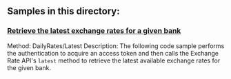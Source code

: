 ﻿## Samples in this directory:

### [Retrieve the latest exchange rates for a given bank](/dotnet/Fluentax.Apis.ExchangeRates.Samples/Program.cs)

Method: DailyRates/Latest
Description: The following code sample performs the authentication to acquire an access token and then calls the Exchange Rate API's <code>latest</code> method to retrieve the latest available exchange rates for the given bank.